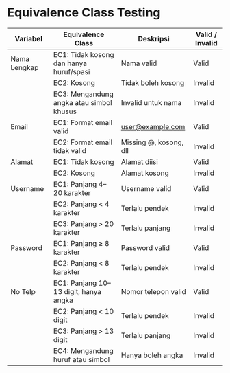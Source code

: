 # Equivalence Class Testing

| Variabel      | Equivalence Class                         | Deskripsi                         | Valid / Invalid |
|---------------|-------------------------------------------|-----------------------------------|-----------------|
| Nama Lengkap  | EC1: Tidak kosong dan hanya huruf/spasi   | Nama valid                        | Valid           |
|               | EC2: Kosong                               | Tidak boleh kosong                | Invalid         |
|               | EC3: Mengandung angka atau simbol khusus  | Invalid untuk nama                | Invalid         |
| Email         | EC1: Format email valid                   | user@example.com                  | Valid           |
|               | EC2: Format email tidak valid             | Missing @, kosong, dll            | Invalid         |
| Alamat        | EC1: Tidak kosong                         | Alamat diisi                      | Valid           |
|               | EC2: Kosong                               | Alamat kosong                     | Invalid         |
| Username      | EC1: Panjang 4–20 karakter                | Username valid                    | Valid           |
|               | EC2: Panjang < 4 karakter                 | Terlalu pendek                    | Invalid         |
|               | EC3: Panjang > 20 karakter                | Terlalu panjang                   | Invalid         |
| Password      | EC1: Panjang ≥ 8 karakter                 | Password valid                    | Valid           |
|               | EC2: Panjang < 8 karakter                 | Terlalu pendek                    | Invalid         |
| No Telp       | EC1: Panjang 10–13 digit, hanya angka     | Nomor telepon valid               | Valid           |
|               | EC2: Panjang < 10 digit                   | Terlalu pendek                    | Invalid         |
|               | EC3: Panjang > 13 digit                   | Terlalu panjang                   | Invalid         |
|               | EC4: Mengandung huruf atau simbol         | Hanya boleh angka                 | Invalid         |

